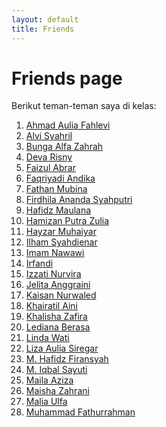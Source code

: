 ```yaml
---
layout: default
title: Friends
---
```


# Friends page

Berikut teman-teman saya di kelas:
<br>

<ol class="list-friends">
  <li><a href="https://lepii1.github.io/">Ahmad Aulia Fahlevi</a></li>
  <li><a href="https://alvi0syahril.github.io/">Alvi Syahril</a></li>
  <li><a href="https://bunga-hub.github.io/">Bunga Alfa Zahrah</a></li>
  <li><a href="https://devarisny.github.io">Deva Risny</a></li>
  <li><a href="https://faizul-abrar.github.io/">Faizul Abrar</a></li>
  <li><a href="https://faqriyadiandika.github.io">Faqriyadi Andika</a></li>
  <li><a href="https://fathan-mubina.github.io/">Fathan Mubina</a></li>
  <li><a href="https://firdhilaananda.github.io">Firdhila Ananda Syahputri</a></li>
  <li><a href="https://hafidzmaulana28.github.io/">Hafidz Maulana</a></li>
  <li><a href="https://hamizan18.github.io/">Hamizan Putra Zulia</a></li>
  <li><a href="https://hayzarmuhaiyar0101.github.io/">Hayzar Muhaiyar</a></li>
  <li><a href="https://ilhamdienar.github.io/">Ilham Syahdienar</a></li>
  <li><a href="https://imamnawawi1c.github.io/">Imam Nawawi</a></li>
  <li><a href="https://irfandi8.github.io/">Irfandi</a></li>
  <li><a href="https://izzati31.github.io/">Izzati Nurvira</a></li>
  <li><a href="https://jexiee99.github.io/">Jelita Anggraini</a></li>
  <li><a href="https://kaisan969.github.io">Kaisan Nurwaled</a></li>
  <li><a href="https://khairatilaini.github.io/">Khairatil Aini</a></li>
  <li><a href="https://khalisha0zafira.github.io/">Khalisha Zafira</a></li>
  <li><a href="https://ledianaberasa.github.io/">Lediana Berasa</a></li>
  <li><a href="https://lindawati26.github.io/">Linda Wati</a></li>
  <li><a href="https://lizaauliasiregar.github.io/">Liza Aulia Siregar</a></li>
  <li><a href="https://mhafidzfiransyah.github.io/">M. Hafidz Firansyah</a></li>
  <li><a href="https://iqbalsayuti0.github.io/">M. Iqbal Sayuti</a></li>
  <li><a href="https://mailaazizaa.github.io/">Maila Aziza</a></li>
  <li><a href="https://maishazahrani.github.io/">Maisha Zahrani</a></li>
  <li><a href="https://maliaulfa2.github.io/">Malia Ulfa</a></li>
  <li><a href="https://fyou00.github.io/friends.html" class="me">Muhammad Fathurrahman</a></li>
</ol>
